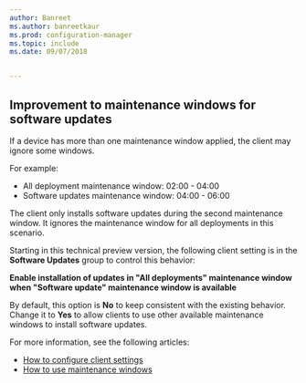 ```yaml
---
author: Banreet
ms.author: banreetkaur
ms.prod: configuration-manager
ms.topic: include
ms.date: 09/07/2018


---
```


## <a name="bkmk_sum-mw"></a> Improvement to maintenance windows for software updates
<!--vso2839307-->

If a device has more than one maintenance window applied, the client may ignore some windows. 

For example:

- All deployment maintenance window: 02:00 - 04:00
- Software updates maintenance window: 04:00 - 06:00

The client only installs software updates during the second maintenance window. It ignores the maintenance window for all deployments in this scenario.

Starting in this technical preview version, the following client setting is in the **Software Updates** group to control this behavior: 

**Enable installation of updates in "All deployments" maintenance window when "Software update" maintenance window is available**

By default, this option is **No** to keep consistent with the existing behavior. Change it to **Yes** to allow clients to use other available maintenance windows to install software updates.

For more information, see the following articles:
- [How to configure client settings](../../clients/deploy/configure-client-settings.md)
- [How to use maintenance windows](../../clients/manage/collections/use-maintenance-windows.md)


